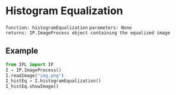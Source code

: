 # Histogram Equalization
`function: histogramEqualization`
`parameters: None` <br/>
`returns: IP.ImageProcess object containing the equalized image`
## Example
``` python
from IPL import IP
I = IP.ImageProcess()
I.readImage("img.png")
I_histEq = I.histogramEqualization()
I_histEq.showImage()
```
